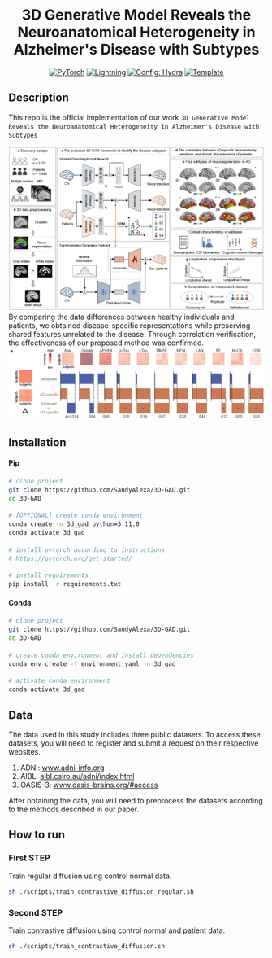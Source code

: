 <div align="center">


# 3D Generative Model Reveals the Neuroanatomical Heterogeneity in Alzheimer's Disease with Subtypes


<a href="https://pytorch.org/get-started/locally/"><img alt="PyTorch" src="https://img.shields.io/badge/PyTorch-ee4c2c?logo=pytorch&logoColor=white"></a>
<a href="https://pytorchlightning.ai/"><img alt="Lightning" src="https://img.shields.io/badge/-Lightning-792ee5?logo=pytorchlightning&logoColor=white"></a>
<a href="https://hydra.cc/"><img alt="Config: Hydra" src="https://img.shields.io/badge/Config-Hydra-89b8cd"></a>
<a href="https://github.com/ashleve/lightning-hydra-template"><img alt="Template" src="https://img.shields.io/badge/-Lightning--Hydra--Template-017F2F?style=flat&logo=github&labelColor=gray"></a><br>

</div>

## Description

This repo is the official implementation of our work `3D Generative Model Reveals the Neuroanatomical Heterogeneity in Alzheimer's Disease with Subtypes`

<img src="./figures/pipline.png">
By comparing the data differences between healthy individuals and patients, we obtained disease-specific representations while preserving shared features unrelated to the disease. Through correlation verification, the effectiveness of our proposed method was confirmed.
<img src="./figures/share_salient_compare.png">

## Installation

#### Pip

```bash
# clone project
git clone https://github.com/SandyAlexa/3D-GAD.git
cd 3D-GAD

# [OPTIONAL] create conda environment
conda create -n 3d_gad python=3.11.0
conda activate 3d_gad

# install pytorch according to instructions
# https://pytorch.org/get-started/

# install requirements
pip install -r requirements.txt
```

#### Conda

```bash
# clone project
git clone https://github.com/SandyAlexa/3D-GAD.git
cd 3D-GAD

# create conda environment and install dependencies
conda env create -f environment.yaml -n 3d_gad

# activate conda environment
conda activate 3d_gad
```
## Data 

The data used in this study includes three public datasets. To access these datasets, you will need to register and submit a request on their respective websites.
1. ADNI: www.adni-info.org
2. AIBL: [aibl.csiro.au/adni/index.html](https://aibl.csiro.au/adni/index.html)
3. OASIS-3: www.oasis-brains.org/#access
   
After obtaining the data, you will need to preprocess the datasets according to the methods described in our paper.

## How to run

### First STEP 
Train regular diffusion using control normal data.

```bash
sh ./scripts/train_contrastive_diffusion_regular.sh
```

### Second STEP 

Train contrastive diffusion using control normal and patient data.

```bash
sh ./scripts/train_contrastive_diffusion.sh
```

